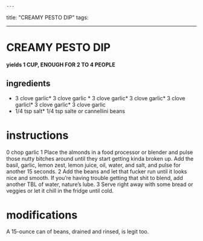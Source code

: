 
	---
title: "CREAMY PESTO DIP"
tags:

---
# CREAMY PESTO DIP
#### yields 1 CUP, ENOUGH FOR 2 TO 4 PEOPLE
## ingredients
* 3 clove garlic* 3 clove garlic * 3 clove garlic* 3 clove garlic* 3 clove garlicl* 3 clove garlic* 3 clove garlic
* 1/4 tsp salt* 1/4 tsp salte or cannellini beans


# instructions
0 chop garlic
1 Place the almonds in a food processor or blender and pulse those nutty bitches around until they start getting kinda broken up. Add the basil, garlic, lemon zest, lemon juice, oil, water, and salt, and pulse for another 15 seconds.
2 Add the beans and let that fucker run until it looks nice and smooth. If you’re having trouble getting that shit to blend, add another TBL of water, nature’s lube.
3 Serve right away with some bread or veggies or let it chill in the fridge until cold.

# modifications

A 15-ounce can of beans, drained and rinsed, is legit too.
	
	
